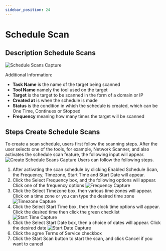 ```yaml
---
sidebar_position: 24
---
```


# Schedule Scan

## Description Schedule Scans
![Schedule Scans Capture](/img/capture/schedule-scans.png)

Additional Information:
- **Task Name** is the name of the target being scanned 
- **Tool Name** namely the tool used on the target 
- **Target** is the target to be scanned in the form of a domain or IP 
- **Created at** is when the schedule is made 
- **Status** is the condition in which the schedule is created, which can be One Time, Continues or Stopped 
- **Frequency** meaning how many times the target will be scanned

## Steps Create Schedule Scans
To create a scan schedule, users first follow the scanning steps. After the user selects one of the tools, for example, Network Scanner, and also activates the schedule scan feature, the following input will appear.
![Create Schedule Scans Capture](/img/capture/create-schedule-scan.png)
Users can follow the following steps.
1. After activating the scan schedule by clicking Enabled Schedule Scan, the Frequency, Timezone, Start Time and Start Date will appear.
2. Click the Select Frequency box, and the following options will appear. Click one of the frequency options
   ![Frequency Capture](/img/capture/frequency.png)
3. Click the Select Timezone box, then various time zones will appear. Click on a time zone or you can type the desired time zone
   ![Timezone Capture](/img/capture/timezone.png)
4. Click the Select Start Time box, then the clock time options will appear. Click the desired time then click the green checklist
   ![Start Time Capture](/img/capture/startime.png)
5. Click the Select Start Date box, then a choice of dates will appear. Click the desired date
   ![Start Date Capture](/img/capture/startdate.png)
6. Click the agree Terms of Service checkbox 
7. Click the Start Scan button to start the scan, and click Cancel if you want to cancel

